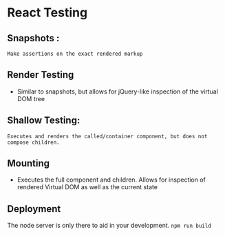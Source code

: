 # React Testing 

## Snapshots :

    Make assertions on the exact rendered markup 

## Render Testing 

* Similar to snapshots, but allows for jQuery-like inspection of the virtual DOM tree

## Shallow Testing: 

    Executes and renders the called/container component, but does not compose children.

## Mounting 

* Executes the full component and children. Allows for inspection of rendered Virtual DOM as well as the current state

## Deployment 

The node server is only there to aid in your development. `npm run build` 
